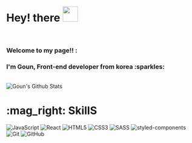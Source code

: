 <h1>Hey! there <img src="https://media.giphy.com/media/hvRJCLFzcasrR4ia7z/giphy.gif" width="40px"> </h1>
</br>
<h3>Welcome to my page!! :</h3>
<h3> I'm Goun, Front-end developer from korea :sparkles: </h3>
 </br>
 <img src="https://github-readme-stats.vercel.app/api?username=gouni77&show_icons=true" alt="Goun's Github Stats"></img>
</p>
 
<h1> :mag_right: SkillS </h1>

![JavaScript](https://img.shields.io/badge/-JavaScript-yellow?style=flat-square&logo=javascript)
![React](https://img.shields.io/badge/-React-black?style=flat-square&logo=React )
![HTML5](https://img.shields.io/badge/-HTML5-E34F26?style=flat-square&logo=html5&logoColor=white)
![CSS3](https://img.shields.io/badge/-CSS3-1572B6?style=flat-square&logo=css3)
![SASS](https://img.shields.io/badge/-SASS-1572B6?style=flat-square&logo=SASS)
![styled-components](https://img.shields.io/badge/💅_styled--components-pink?style=flat-square&logo=styledcomponent&logoColor=white)
![Git](https://img.shields.io/badge/-Git-black?style=flat-square&logo=git)
![GitHub](https://img.shields.io/badge/-GitHub-181717?style=flat-square&logo=github)
